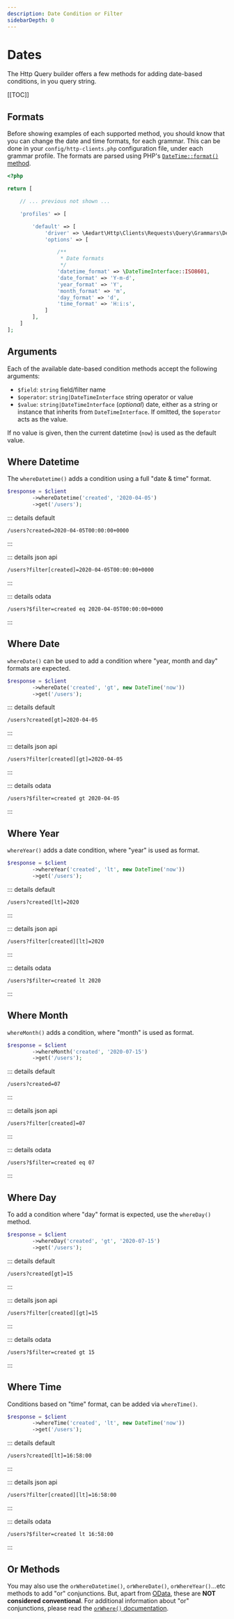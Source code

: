 ```yaml
---
description: Date Condition or Filter
sidebarDepth: 0
---
```


# Dates

The Http Query builder offers a few methods for adding date-based conditions, in you query string.

[[TOC]]

## Formats

Before showing examples of each supported method, you should know that you can change the date and time formats, for each grammar.
This can be done in your `config/http-clients.php` configuration file, under each grammar profile.
The formats are parsed using PHP's [`DateTime::format()` method](https://www.php.net/manual/en/datetime.format.php).

```php
<?php

return [

    // ... previous not shown ...

    'profiles' => [

        'default' => [
            'driver' => \Aedart\Http\Clients\Requests\Query\Grammars\DefaultGrammar::class,
            'options' => [

                /**
                 * Date formats
                 */
                'datetime_format' => \DateTimeInterface::ISO8601,
                'date_format' => 'Y-m-d',
                'year_format' => 'Y',
                'month_format' => 'm',
                'day_format' => 'd',
                'time_format' => 'H:i:s',
            ]
        ],
    ]
];
```

## Arguments

Each of the available date-based condition methods accept the following arguments:

- `$field`: `string` field/filter name
- `$operator`: `string|DateTimeInterface` string operator or value
- `$value`: `string|DateTimeInterface` (_optional_) date, either as a string or instance that inherits from `DateTimeInterface`. If omitted, the `$operator` acts as the value.

If no value is given, then the current datetime (`now`) is used as the default value.

## Where Datetime

The `whereDatetime()` adds a condition using a full "date & time" format.

```php
$response = $client
        ->whereDatetime('created', '2020-04-05')
        ->get('/users');
```

::: details default
```http
/users?created=2020-04-05T00:00:00+0000
```
:::

::: details json api
```http
/users?filter[created]=2020-04-05T00:00:00+0000
```
:::
 
::: details odata
```http
/users?$filter=created eq 2020-04-05T00:00:00+0000
```
:::

## Where Date

`whereDate()` can be used to add a condition where "year, month and day" formats are expected.

```php
$response = $client
        ->whereDate('created', 'gt', new DateTime('now'))
        ->get('/users');
```


 
::: details default
```http
/users?created[gt]=2020-04-05
```
:::

::: details json api
```http
/users?filter[created][gt]=2020-04-05
```
:::
 
::: details odata
```http
/users?$filter=created gt 2020-04-05
```
:::

## Where Year

`whereYear()` adds a date condition, where "year" is used as format. 

```php
$response = $client
        ->whereYear('created', 'lt', new DateTime('now'))
        ->get('/users');
```


 
::: details default
```http
/users?created[lt]=2020
```
:::

::: details json api
```http
/users?filter[created][lt]=2020
```
:::
 
::: details odata
```http
/users?$filter=created lt 2020
```
:::

## Where Month

`whereMonth()` adds a condition, where "month" is used as format.

```php
$response = $client
        ->whereMonth('created', '2020-07-15')
        ->get('/users');
```


 
::: details default
```http
/users?created=07
```
:::

::: details json api
```http
/users?filter[created]=07
```
:::
 
::: details odata
```http
/users?$filter=created eq 07
```
:::

## Where Day

To add a condition where "day" format is expected, use the `whereDay()` method.

```php
$response = $client
        ->whereDay('created', 'gt', '2020-07-15')
        ->get('/users');
```

::: details default
```http
/users?created[gt]=15
```
:::

::: details json api
```http
/users?filter[created][gt]=15
```
:::
 
::: details odata
```http
/users?$filter=created gt 15
```
:::

## Where Time

Conditions based on "time" format, can be added via `whereTime()`. 

```php
$response = $client
        ->whereTime('created', 'lt', new DateTime('now'))
        ->get('/users');
```


 
::: details default
```http
/users?created[lt]=16:58:00
```
:::

::: details json api
```http
/users?filter[created][lt]=16:58:00
```
:::
 
::: details odata
```http
/users?$filter=created lt 16:58:00
```
:::

## Or Methods

You may also use the `orWhereDatetime()`, `orWhereDate()`, `orWhereYear()`...etc methods to add "or" conjunctions.
But, apart from [OData](https://www.odata.org/getting-started/basic-tutorial/#queryData), these are **NOT considered conventional**.
For additional information about "or" conjunctions, please read the [`orWhere()` documentation](./where.md#or-where).

